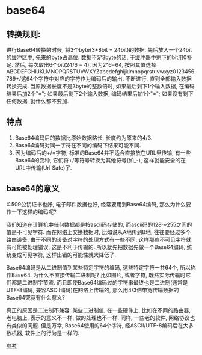 <!--
Created: Mon Aug 26 2019 15:22:22 GMT+0800 (China Standard Time)
Modified: Mon Aug 26 2019 15:22:22 GMT+0800 (China Standard Time)
-->
# base64

## 转换规则: 

进行Base64转换的时候, 将3个byte(3*8bit = 24bit)的数据, 先后放入一个24bit的缓冲区中, 先来的byte占高位. 数据不足3byte的话, 于缓冲器中剩下的bit用0补足. 然后, 每次取出6个bit(24/6 = 4), 因为2^6=64, 按照其值选择ABCDEFGHIJKLMNOPQRSTUVWXYZabcdefghijklmnopqrstuvwxyz0123456789+/这64个字符中对应的字符作为编码后的输出. 不断进行, 直到全部输入数据转换完成. 当原数据长度不是3byte的整数倍时, 如果最后剩下1个输入数据, 在编码结果后加2个"="; 如果最后剩下2个输入数据, 编码结果后加1个"="; 如果没有剩下任何数据, 就什么都不要加. 

## 特点

1. Base64编码后的数据比原始数据略长, 长度约为原来的4/3. 
2. Base64编码对同一字符在不同的编码下结果可能不同. 
3. 因为编码后的+/=字符, 标准的Base64并不适合直接放在URL里传输, 有一些Base64的变种, 它们将+/等符号转换为其他符号(如_-), 这样就能安全的在URL中传输(Url Safe)了. 

## base64的意义

X.509公钥证书也好, 电子邮件数据也好, 经常要用到Base64编码, 那么为什么要作一下这样的编码呢? 

我们知道在计算机中任何数据都是按ascii码存储的, 而ascii码的128～255之间的值是不可见字符. 而在网络上交换数据时, 比如说从A地传到B地, 往往要经过多个路由设备, 由于不同的设备对字符的处理方式有一些不同, 这样那些不可见字符就有可能被处理错误, 这是不利于传输的. 所以就先把数据先做一个Base64编码, 统统变成可见字符, 这样出错的可能性就大降低了. 

Base64编码是从二进制值到某些特定字符的编码, 这些特定字符一共64个, 所以称作Base64. 为什么不直接传输二进制呢? 比如图片, 或者字符, 既然实际传输时它们都是二进制字节流. 而且即使Base64编码过的字符串最终也是二进制(通常是UTF-8编码, 兼容ASCII编码)在网络上传输的, 那么用4/3倍带宽传输数据的Base64究竟有什么意义?

真正的原因是二进制不兼容. 某些二进制值, 在一些硬件上, 比如在不同的路由器, 老电脑上, 表示的意义不一样, 做的处理也不一样. 同样, 一些老的软件, 网络协议也有类似的问题. 但是万幸, Base64使用的64个字符, 经ASCII/UTF-8编码后在大多数机器, 软件上的行为是一样的. 

[参考](http://blog.xiayf.cn/2016/01/24/base64-encoding/)

